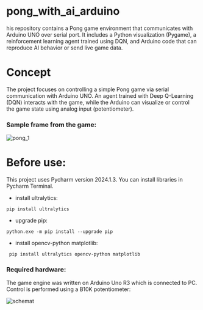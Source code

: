 # pong_with_ai_arduino
his repository contains a Pong game environment that communicates with Arduino UNO over serial port. It includes a Python visualization (Pygame), a reinforcement learning agent trained using DQN, and Arduino code that can reproduce AI behavior or send live game data.

# Concept
The project focuses on controlling a simple Pong game via serial communication with Arduino UNO. An agent trained with Deep Q-Learning (DQN) interacts with the game, while the Arduino can visualize or control the game state using analog input (potentiometer).

### Sample frame from the game:
![pong_1](https://github.com/user-attachments/assets/c80f015e-bb9d-44c7-95da-977c61eec1be)

# Before use:
This project uses Pycharm version 2024.1.3. You can install libraries in Pycharm Terminal.
- install ultralytics:
```
pip install ultralytics
```
- upgrade pip:
```
python.exe -m pip install --upgrade pip
```
- install opencv-python matplotlib:
```
 pip install ultralytics opencv-python matplotlib  
```
### Required hardware:
The game engine was written on Arduino Uno R3 which is connected to PC. Control is performed using a B10K potentiometer:

![schemat](https://github.com/user-attachments/assets/d00c0529-898a-42dc-9897-01b8086bc251)


